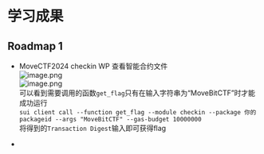 # 学习成果

## Roadmap 1
- MoveCTF2024 checkin WP
查看智能合约文件<br />![image.png](https://cdn.nlark.com/yuque/0/2024/png/40787854/1705040112972-bceb5477-6aac-4d5e-9ede-b344d4c7ccaa.png#averageHue=%23f6f7f8&clientId=u7cc37a92-8627-4&from=paste&height=152&id=u29fe7f88&originHeight=228&originWidth=420&originalType=binary&ratio=1.5&rotation=0&showTitle=false&size=12859&status=done&style=none&taskId=uf10baf6d-6533-4627-b017-a520bec205a&title=&width=280)<br />![image.png](https://cdn.nlark.com/yuque/0/2024/png/40787854/1705040137534-1cbf6e9f-ab2a-4b23-bc7f-b2fb8c88c7d4.png#averageHue=%23fefefe&clientId=u7cc37a92-8627-4&from=paste&height=385&id=u07286e4d&originHeight=578&originWidth=829&originalType=binary&ratio=1.5&rotation=0&showTitle=false&size=37731&status=done&style=none&taskId=u900716ff-6e83-4869-87e6-51b339d694c&title=&width=552.6666666666666)<br />可以看到需要调用的函数`get_flag`只有在输入字符串为“MoveBitCTF”时才能成功运行<br />`sui client call --function get_flag --module checkin --package 你的packageid --args "MoveBitCTF" --gas-budget 10000000`<br />将得到的`Transaction Digest`输入即可获得flag

- 
